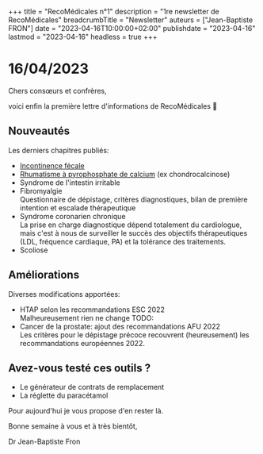 +++
title = "RecoMédicales n°1"
description = "1re newsletter de RecoMédicales"
breadcrumbTitle = "Newsletter"
auteurs = ["Jean-Baptiste FRON"]
date = "2023-04-16T10:00:00+02:00"
publishdate = "2023-04-16"
lastmod = "2023-04-16"
headless = true
+++

# 16/04/2023

Chers consœurs et confrères,

voici enfin la première lettre d'informations de RecoMédicales 🚀

## Nouveautés

Les derniers chapitres publiés:

- [Incontinence fécale](https://recomedicales.fr/recommandations/incontinence-fecale/)
- [Rhumatisme à pyrophosphate de calcium](https://recomedicales.fr/recommandations/rhumatisme-pyrophosphate-chondrocalcinose/) (ex chondrocalcinose)
- Syndrome de l'intestin irritable
- Fibromyalgie  
  Questionnaire de dépistage, critères diagnostiques, bilan de première intention et escalade thérapeutique
- Syndrome coronarien chronique  
  La prise en charge diagnostique dépend totalement du cardiologue, mais c'est à nous de surveiller le succès des objectifs thérapeutiques (LDL, fréquence cardiaque, PA) et la tolérance des traitements.
- Scoliose

## Améliorations

Diverses modifications apportées:

- HTAP selon les recommandations ESC 2022  
  Malheureusement rien ne change TODO:
- Cancer de la prostate: ajout des recommandations AFU 2022  
  Les critères pour le dépistage précoce recouvrent (heureusement) les recommandations européennes 2022.

## Avez-vous testé ces outils ?

- Le générateur de contrats de remplacement
- La réglette du paracétamol

Pour aujourd'hui je vous propose d'en rester là.

Bonne semaine à vous et à très bientôt,

Dr Jean-Baptiste Fron
